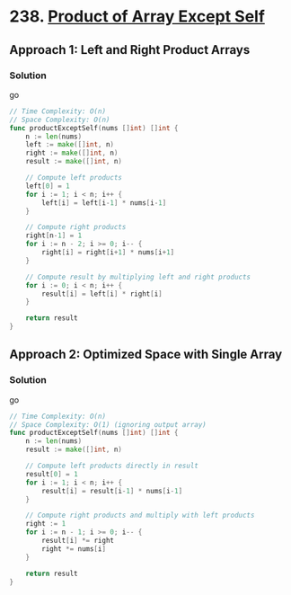 # 238. [Product of Array Except Self](https://leetcode.com/problems/product-of-array-except-self/)

## Approach 1: Left and Right Product Arrays

### Solution
go
```go
// Time Complexity: O(n)
// Space Complexity: O(n)
func productExceptSelf(nums []int) []int {
    n := len(nums)
    left := make([]int, n)
    right := make([]int, n)
    result := make([]int, n)

    // Compute left products
    left[0] = 1
    for i := 1; i < n; i++ {
        left[i] = left[i-1] * nums[i-1]
    }

    // Compute right products
    right[n-1] = 1
    for i := n - 2; i >= 0; i-- {
        right[i] = right[i+1] * nums[i+1]
    }

    // Compute result by multiplying left and right products
    for i := 0; i < n; i++ {
        result[i] = left[i] * right[i]
    }

    return result
}
```

## Approach 2: Optimized Space with Single Array

### Solution
go
```go
// Time Complexity: O(n)
// Space Complexity: O(1) (ignoring output array)
func productExceptSelf(nums []int) []int {
    n := len(nums)
    result := make([]int, n)

    // Compute left products directly in result
    result[0] = 1
    for i := 1; i < n; i++ {
        result[i] = result[i-1] * nums[i-1]
    }

    // Compute right products and multiply with left products
    right := 1
    for i := n - 1; i >= 0; i-- {
        result[i] *= right
        right *= nums[i]
    }

    return result
}
```

